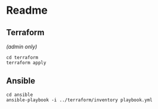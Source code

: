 # Readme

## Terraform 

*(admin only)*
```
cd terraform
terraform apply
```

## Ansible

```
cd ansible
ansible-playbook -i ../terraform/inventory playbook.yml
```